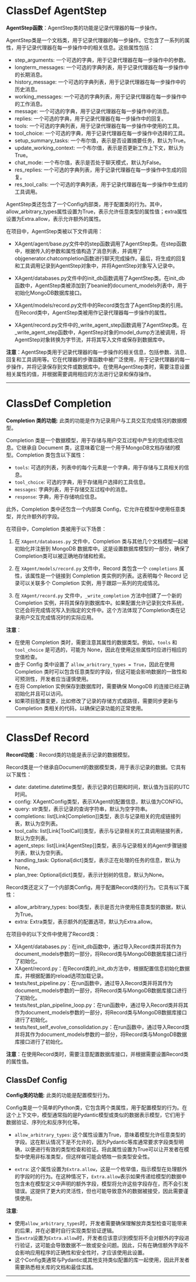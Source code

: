 # ClassDef AgentStep
**AgentStep函数**：AgentStep类的功能是记录代理器的每一步操作。

AgentStep类是一个文档类，用于记录代理器的每一步操作。它包含了一系列的属性，用于记录代理器在每一步操作中的相关信息。这些属性包括：

- step_arguments: 一个可选的字典，用于记录代理器在每一步操作中的参数。
- longterm_messages: 一个可选的字典列表，用于记录代理器在每一步操作中的长期消息。
- history_message: 一个可选的字典列表，用于记录代理器在每一步操作中的历史消息。
- working_messages: 一个可选的字典列表，用于记录代理器在每一步操作中的工作消息。
- message: 一个可选的字典，用于记录代理器在每一步操作中的消息。
- replies: 一个可选的字典，用于记录代理器在每一步操作中的回复。
- tools: 一个可选的字典列表，用于记录代理器在每一步操作中使用的工具。
- tool_choice: 一个可选的字典，用于记录代理器在每一步操作中选择的工具。
- setup_summary_tasks: 一个布尔值，表示是否设置摘要任务，默认为True。
- update_working_context: 一个布尔值，表示是否更新工作上下文，默认为True。
- chat_mode: 一个布尔值，表示是否处于聊天模式，默认为False。
- res_replies: 一个可选的字典列表，用于记录代理器在每一步操作中生成的回复。
- res_tool_calls: 一个可选的字典列表，用于记录代理器在每一步操作中生成的工具调用。

AgentStep类还包含了一个Config内部类，用于配置类的行为。其中，allow_arbitrary_types属性设置为True，表示允许任意类型的属性值；extra属性设置为Extra.allow，表示允许额外的属性。

在项目中，AgentStep类被以下文件调用：

- XAgent/agent/base.py文件中的step函数调用了AgentStep类。在step函数中，根据传入的参数和属性值构造了消息列表，并调用了objgenerator.chatcompletion函数进行聊天完成操作。最后，将生成的回复和工具调用记录到AgentStep对象中，并将AgentStep对象写入记录中。

- XAgent/databases.py文件中的init_db函数调用了AgentStep类。在init_db函数中，AgentStep类被添加到了beanie的document_models列表中，用于初始化MongoDB数据库接口。

- XAgent/models/record.py文件中的Record类包含了AgentStep类的引用。在Record类中，AgentStep类被用作记录代理器每一步操作的属性。

- XAgent/record.py文件中的_write_agent_step函数调用了AgentStep类。在_write_agent_step函数中，AgentStep对象的model_dump方法被调用，将AgentStep对象转换为字节流，并将其写入文件或保存到数据库中。

**注意**：AgentStep类用于记录代理器的每一步操作的相关信息，包括参数、消息、回复和工具调用等。它在代理器的步骤函数中被广泛使用，用于记录代理器的每一步操作，并将记录保存到文件或数据库中。在使用AgentStep类时，需要注意设置相关属性的值，并根据需要调用相应的方法进行记录和保存操作。
***
# ClassDef Completion
**Completion 类的功能**: 此类的功能是作为记录用户与工具交互完成情况的数据模型。

Completion 类是一个数据模型，用于存储与用户交互过程中产生的完成情况信息。它继承自 Document 类，这意味着它是一个用于MongoDB文档存储的模型。Completion 类包含以下属性：

- `tools`: 可选的列表，列表中的每个元素是一个字典，用于存储与工具相关的信息。
- `tool_choice`: 可选的字典，用于存储用户选择的工具信息。
- `messages`: 字典列表，用于存储交互过程中的消息。
- `response`: 字典，用于存储响应信息。

此外，Completion 类中还包含一个内部类 Config，它允许在模型中使用任意类型，并允许额外的字段。

在项目中，Completion 类被用于以下场景：

1. 在 `XAgent/databases.py` 文件中，Completion 类与其他几个文档模型一起被初始化并注册到 MongoDB 数据库中。这是设置数据库模型的一部分，确保了Completion类可以被正确地存储和检索。

2. 在 `XAgent/models/record.py` 文件中，Record 类包含一个 `completions` 属性，该属性是一个链接到 Completion 类实例的列表。这表明每个 Record 记录可以关联多个 Completion 实例，用于跟踪一系列的完成情况。

3. 在 `XAgent/record.py` 文件中，`_write_completion` 方法中创建了一个新的 Completion 实例，并将其保存到数据库中。如果配置允许记录到文件系统，它还会将完成情况写入到指定的文件中。这个方法体现了Completion类在记录用户交互完成情况时的实际应用。

**注意**：
- 在使用 Completion 类时，需要注意其属性的数据类型。例如，`tools` 和 `tool_choice` 是可选的，可能为 None，因此在使用这些属性时应进行相应的空值检查。
- 由于 Config 类中设置了 `allow_arbitrary_types = True`，因此在使用 Completion 类时可以包含任意类型的字段，但这可能会影响数据的一致性和可预测性，开发者应当谨慎使用。
- 在将 Completion 实例保存到数据库时，需要确保 MongoDB 的连接已经正确初始化并且可以访问。
- 如果项目配置变更，比如修改了记录的存储方式或路径，需要同步更新与 Completion 类相关的代码，以确保记录功能的正常使用。
***
# ClassDef Record
**Record功能**：Record类的功能是表示记录的数据模型。

Record类是一个继承自Document的数据模型类，用于表示记录的数据。它具有以下属性：

- date: datetime.datetime类型，表示记录的日期和时间，默认值为当前的UTC时间。
- config: XAgentConfig类型，表示XAgent的配置信息，默认值为CONFIG。
- query: str类型，表示记录的查询字符串，默认为空字符串。
- completions: list[Link[Completion]]类型，表示与记录相关的完成链接列表，默认为空列表。
- tool_calls: list[Link[ToolCall]]类型，表示与记录相关的工具调用链接列表，默认为空列表。
- agent_steps: list[Link[AgentStep]]类型，表示与记录相关的Agent步骤链接列表，默认为空列表。
- handling_task: Optional[dict]类型，表示正在处理的任务的信息，默认为None。
- plan_tree: Optional[dict]类型，表示计划树的信息，默认为None。

Record类还定义了一个内部类Config，用于配置Record类的行为。它具有以下属性：

- allow_arbitrary_types: bool类型，表示是否允许使用任意类型的数据，默认为True。
- extra: Extra类型，表示额外的配置选项，默认为Extra.allow。

在项目中的以下文件中使用了Record类：

- XAgent/databases.py：在init_db函数中，通过导入Record类并将其作为document_models参数的一部分，将Record类与MongoDB数据库接口进行了初始化。
- XAgent/record.py：在Record类的_init_db方法中，根据配置信息初始化数据库，并根据配置的reload选项加载记录。
- tests/test_pipeline.py：在run函数中，通过导入Record类并将其作为document_models参数的一部分，将Record类与MongoDB数据库接口进行了初始化。
- tests/test_plan_pipeline_loop.py：在run函数中，通过导入Record类并将其作为document_models参数的一部分，将Record类与MongoDB数据库接口进行了初始化。
- tests/test_self_evolve_consolidation.py：在run函数中，通过导入Record类并将其作为document_models参数的一部分，将Record类与MongoDB数据库接口进行了初始化。

**注意**：在使用Record类时，需要注意配置数据库接口，并根据需要设置Record类的属性值。
## ClassDef Config
**Config类的功能**: 此类的功能是配置模型行为。

Config类是一个简单的Python类，它包含两个类属性，用于配置模型的行为。在这个上下文中，模型通常指的是Pydantic模型或类似的数据表示模型，它们用于数据验证、序列化和反序列化等。

- `allow_arbitrary_types`: 这个属性设置为True，意味着模型允许任意类型的字段。这在默认情况下是不允许的，因为Pydantic等库通常要求字段类型明确，以便进行有效的类型检查和验证。将此属性设置为True可以让开发者在模型中使用非标准类型，但这样做可能会牺牲一些类型安全性。

- `extra`: 这个属性设置为`Extra.allow`，这是一个枚举值，指示模型在处理额外的字段时的行为。在这种情况下，`Extra.allow`表示如果传递给模型的数据中包含未在模型定义中声明的额外字段，模型将允许这些字段存在，而不会引发错误。这提供了更大的灵活性，但也可能导致意外的数据被接受，因此需要谨慎使用。

**注意**:
- 使用`allow_arbitrary_types`时，开发者需要确保理解放弃类型检查可能带来的后果，并在必要时自行实现类型验证逻辑。
- 当`extra`设置为`Extra.allow`时，开发者应该意识到模型将不会对额外的字段进行验证，这可能会导致数据不一致或安全问题。因此，只有在确信额外字段不会影响应用程序的正确性和安全性时，才应该使用此设置。
- 这个Config类通常与Pydantic或其他支持类似配置的库一起使用，因此开发者需要熟悉相关库的文档和最佳实践。
***
